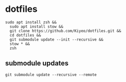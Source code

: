 # dotfiles

```
sudo apt install zsh &&
  sudo apt install stow &&
  git clone https://github.com/Kiyeo/dotfiles.git &&
  cd dotfiles &&
  git submodule update --init --recursive &&
  stow * &&
  zsh
```
## submodule updates
```
git submodule update --recursive --remote
```
